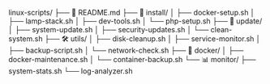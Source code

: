 linux-scripts/
├── 📄 README.md
├── 🔧 install/
│   ├── docker-setup.sh
│   ├── lamp-stack.sh
│   ├── dev-tools.sh
│   └── php-setup.sh
├── 🔄 update/
│   ├── system-update.sh
│   ├── security-updates.sh
│   └── clean-system.sh
├── 🛠️ utils/
│   ├── disk-cleanup.sh
│   ├── service-monitor.sh
│   ├── backup-script.sh
│   └── network-check.sh
├── 🐳 docker/
│   ├── docker-maintenance.sh
│   └── container-backup.sh
└── 📊 monitor/
    ├── system-stats.sh
    └── log-analyzer.sh
